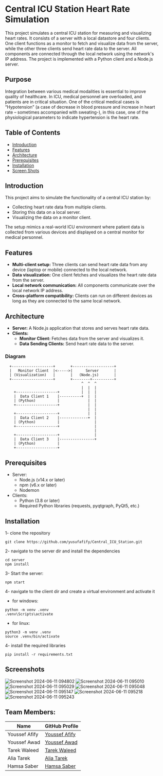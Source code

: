 # Central ICU Station Heart Rate Simulation

This project simulates a central ICU station for measuring and visualizing heart rates. It consists of a server with a local datastore and four clients. One client functions as a monitor to fetch and visualize data from the server, while the other three clients send heart rate data to the server. All components are connected through the local network using the network's IP address. The project is implemented with a Python client and a Node.js server.

## Purpose
Integration between various medical modalities is essential to
improve quality of healthcare. In ICU, medical personnel are overloaded, and
patients are in critical situation. One of the critical medical cases is
“Hypotension” (a case of decrease in blood pressure and increase in heart rate –
sometimes accompanied with sweating-), in this case, one of the physiological
parameters to indicate hypertension is the heart rate.

## Table of Contents

- [Introduction](#introduction)
- [Features](#features)
- [Architecture](#architecture)
- [Prerequisites](#prerequisites)
- [Installation](#installation)
- [Screen Shots](#screenshots)



## Introduction

This project aims to simulate the functionality of a central ICU station by:

- Collecting heart rate data from multiple clients.
- Storing this data on a local server.
- Visualizing the data on a monitor client.

The setup mimics a real-world ICU environment where patient data is collected from various devices and displayed on a central monitor for medical personnel.

## Features

- **Multi-client setup:** Three clients can send heart rate data from any device (laptop or mobile) connected to the local network.
- **Data visualization:** One client fetches and visualizes the heart rate data from the server.
- **Local network communication:** All components communicate over the local network IP address.
- **Cross-platform compatibility:** Clients can run on different devices as long as they are connected to the same local network.

## Architecture

- **Server:** A Node.js application that stores and serves heart rate data.
- **Clients:**
  - **Monitor Client:** Fetches data from the server and visualizes it.
  - **Data Sending Clients:** Send heart rate data to the server.

### Diagram

```plaintext
  +-------------------+       +-------------------+
  |   Monitor Client  |<----->|      Server       |
  | (Visualization)   |       |   (Node.js)       |
  +-------------------+       +--------+----------+
                                   ^  ^  ^
                                   |  |  |
    +-------------------+          |  |  |
    |  Data Client 1    |----------+  |  |
    | (Python)          |             |  |
    +-------------------+             |  |
                                      |  |
    +-------------------+             |  |
    |  Data Client 2    |-------------+  |
    | (Python)          |                |
    +-------------------+                |
                                         |
    +-------------------+                |
    |  Data Client 3    |----------------+
    | (Python)          |
    +-------------------+
```
## Prerequisites
- Server:
     - Node.js (v14.x or later)
     - npm (v6.x or later)
     - Nodemon
- Clients:
     - Python (3.8 or later)
     - Required Python libraries (requests, pyqtgraph, PyQt5, etc.)

## Installation
1- clone the repository
```
git clone https://github.com/yusufafify/Central_ICU_Station.git
```
2- navigate to the server dir and install the dependencies
```
cd server
npm install
```
3- Start the server:
```
npm start
```
4- navigate to the client dir and create a virtual environment and activate it
- for windows:
```
python -m venv .venv
.venv\Scripts\activate
```
- for linux:
```
python3 -m venv .venv
source .venv/bin/activate
```
4- install the required libraries
```
pip install -r requirements.txt
```
## Screenshots
![Screenshot 2024-06-11 094802](https://github.com/yusufafify/Central_ICU_Station/assets/115397064/6138d75a-10ae-46e7-8042-2ba5c0e5355a)
![Screenshot 2024-06-11 095010](https://github.com/yusufafify/Central_ICU_Station/assets/115397064/ef183d83-724a-4f13-bb31-5e6bfe3bb812)
![Screenshot 2024-06-11 095029](https://github.com/yusufafify/Central_ICU_Station/assets/115397064/2147bd59-7d08-4d5d-80ee-9e566bce30a4)
![Screenshot 2024-06-11 095048](https://github.com/yusufafify/Central_ICU_Station/assets/115397064/3ac15288-bf57-47f5-bb35-4457a8258986)
![Screenshot 2024-06-11 095147](https://github.com/yusufafify/Central_ICU_Station/assets/115397064/b806faf7-10a8-4cb3-bf00-8998ff84d3b9)
![Screenshot 2024-06-11 095218](https://github.com/yusufafify/Central_ICU_Station/assets/115397064/bdcef4a7-436a-4633-a13b-92a23c0d48f7)
![Screenshot 2024-06-11 095243](https://github.com/yusufafify/Central_ICU_Station/assets/115397064/309216f1-7dbc-4a31-8bc0-d398302f8e53)

## Team Members:

| Name           | GitHub Profile        |
|----------------|--------------------------|
| Youssef Afify       | [Youssef Afify](https://github.com/yusufafify)       |
| Youssef Awad  | [Youssef Awad](https://github.com/Youssef-Awad2004)     |
| Tarek Waleed  | [Tarek Waleed](https://github.com/Tarek-Waleed)     |
| Alia Tarek  | [Alia Tarek](https://github.com/aliatarek)     |
| Hamsa Saber | [Hamsa Saber](https://github.com/hamsasaber)     |

